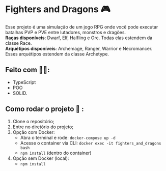 # Fighters and Dragons 🎮
Esse projeto é uma simulação de um jogo RPG onde você pode executar batalhas PVP e PVE entre lutadores, monstros  e dragões.
<br>
<b>Raças disponíveis</b>: Dwarf, Elf, Halfling e Orc. Todas elas estendem da classe Race.
<br>
<b>Arquétipos disponíveis</b>: Archemage, Ranger, Warrior e Necromancer. Esses arquétipos estendem da classe Archetype.

## Feito com 👨‍💻:
- TypeScript
- POO
- SOLID.

## Como rodar o projeto 🤔 :
1)  Clone o repositório;
2)  Entre no diretório do projeto;
3)  Opção com Docker:
      - Abra o terminal e rode: `docker-compose up -d`
      - Acesse o container via CLI: `docker exec -it fighters_and_dragons bash`
      - `npm install` (dentro do container)
3)  Opção sem Docker (local):
      - `npm install`
